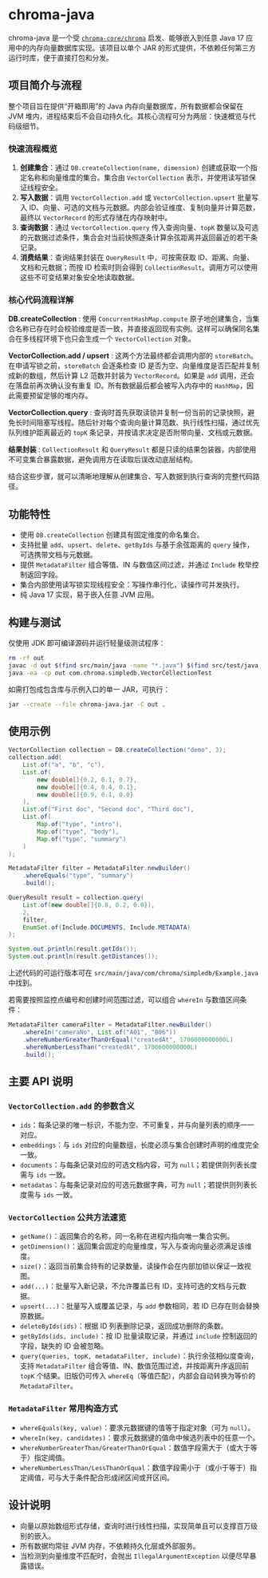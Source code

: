 # chroma-java

chroma-java 是一个受 [`chroma-core/chroma`](https://github.com/chroma-core/chroma) 启发、能够嵌入到任意 Java 17 应用中的内存向量数据库实现。该项目以单个 JAR 的形式提供，不依赖任何第三方运行时库，便于直接打包和分发。

## 项目简介与流程

整个项目旨在提供“开箱即用”的 Java 内存向量数据库，所有数据都会保留在 JVM 堆内，进程结束后不会自动持久化。其核心流程可分为两层：快速概览与代码级细节。

### 快速流程概览

1. **创建集合**：通过 `DB.createCollection(name, dimension)` 创建或获取一个指定名称和向量维度的集合。集合由 `VectorCollection` 表示，并使用读写锁保证线程安全。
2. **写入数据**：调用 `VectorCollection.add` 或 `VectorCollection.upsert` 批量写入 ID、向量、可选的文档与元数据。内部会验证维度、复制向量并计算范数，最终以 `VectorRecord` 的形式存储在内存映射中。
3. **查询数据**：通过 `VectorCollection.query` 传入查询向量、`topK` 数量以及可选的元数据过滤条件，集合会对当前快照逐条计算余弦距离并返回最近的若干条记录。
4. **消费结果**：查询结果封装在 `QueryResult` 中，可按需获取 ID、距离、向量、文档和元数据；而按 ID 检索时则会得到 `CollectionResult`。调用方可以使用这些不可变结果对象安全地读取数据。

### 核心代码流程详解

**DB.createCollection**
: 使用 `ConcurrentHashMap.compute` 原子地创建集合，当集合名称已存在时会校验维度是否一致，并直接返回现有实例。这样可以确保同名集合在多线程环境下也只会生成一个 `VectorCollection` 对象。

**VectorCollection.add / upsert**
: 这两个方法最终都会调用内部的 `storeBatch`。在申请写锁之前，`storeBatch` 会逐条检查 ID 是否为空、向量维度是否匹配并复制成新的数组，然后计算 L2 范数并封装为 `VectorRecord`。如果是 `add` 调用，还会在落盘前再次确认没有重复 ID。所有数据最后都会被写入内存中的 `HashMap`，因此需要预留足够的堆内存。

**VectorCollection.query**
: 查询时首先获取读锁并复制一份当前的记录快照，避免长时间阻塞写线程。随后针对每个查询向量计算范数、执行线性扫描，通过优先队列维护距离最近的 `topK` 条记录，并按请求决定是否附带向量、文档或元数据。

**结果封装**
: `CollectionResult` 和 `QueryResult` 都是只读的结果包装器，内部使用不可变集合暴露数据，避免调用方在读取后误改动底层结构。

结合这些步骤，就可以清晰地理解从创建集合、写入数据到执行查询的完整代码路径。

## 功能特性

- 使用 `DB.createCollection` 创建具有固定维度的命名集合。
- 支持批量 `add`、`upsert`、`delete`、`getByIds` 与基于余弦距离的 `query` 操作，可选携带文档与元数据。
- 提供 `MetadataFilter` 组合等值、IN 与数值区间过滤，并通过 `Include` 枚举控制返回字段。
- 集合内部使用读写锁实现线程安全：写操作串行化，读操作可并发执行。
- 纯 Java 17 实现，易于嵌入任意 JVM 应用。

## 构建与测试

仅使用 JDK 即可编译源码并运行轻量级测试程序：

```bash
rm -rf out
javac -d out $(find src/main/java -name "*.java") $(find src/test/java -name "*.java")
java -ea -cp out com.chroma.simpledb.VectorCollectionTest
```

如需打包成包含库与示例入口的单一 JAR，可执行：

```bash
jar --create --file chroma-java.jar -C out .
```

## 使用示例

```java
VectorCollection collection = DB.createCollection("demo", 3);
collection.add(
    List.of("a", "b", "c"),
    List.of(
        new double[]{0.2, 0.1, 0.7},
        new double[]{0.4, 0.4, 0.1},
        new double[]{0.9, 0.1, 0.0}
    ),
    List.of("First doc", "Second doc", "Third doc"),
    List.of(
        Map.of("type", "intro"),
        Map.of("type", "body"),
        Map.of("type", "summary")
    )
);

MetadataFilter filter = MetadataFilter.newBuilder()
    .whereEquals("type", "summary")
    .build();

QueryResult result = collection.query(
    List.of(new double[]{0.8, 0.2, 0.0}),
    2,
    filter,
    EnumSet.of(Include.DOCUMENTS, Include.METADATA)
);

System.out.println(result.getIds());
System.out.println(result.getDistances());
```

上述代码的可运行版本可在 `src/main/java/com/chroma/simpledb/Example.java` 中找到。

若需要按照监控点编号和创建时间范围过滤，可以组合 `whereIn` 与数值区间条件：

```java
MetadataFilter cameraFilter = MetadataFilter.newBuilder()
    .whereIn("cameraNo", List.of("A01", "B06"))
    .whereNumberGreaterThanOrEqual("createdAt", 1700000000000L)
    .whereNumberLessThan("createdAt", 1700600000000L)
    .build();
```

## 主要 API 说明

### `VectorCollection.add` 的参数含义

- `ids`：每条记录的唯一标识，不能为空、不可重复，并与向量列表的顺序一一对应。
- `embeddings`：与 `ids` 对应的向量数组，长度必须与集合创建时声明的维度完全一致。
- `documents`：与每条记录对应的可选文档内容，可为 `null`；若提供则列表长度需与 `ids` 一致。
- `metadatas`：与每条记录对应的可选元数据字典，可为 `null`；若提供则列表长度需与 `ids` 一致。

### `VectorCollection` 公共方法速览

- `getName()`：返回集合的名称，同一名称在进程内指向唯一集合实例。
- `getDimension()`：返回集合固定的向量维度，写入与查询向量必须满足该维度。
- `size()`：返回当前集合持有的记录数量，读操作会在内部加锁以保证一致视图。
- `add(...)`：批量写入新记录，不允许覆盖已有 ID，支持可选的文档与元数据。
- `upsert(...)`：批量写入或覆盖记录，与 `add` 参数相同，若 ID 已存在则会替换原数据。
- `deleteByIds(ids)`：根据 ID 列表删除记录，返回成功删除的条数。
- `getByIds(ids, include)`：按 ID 批量读取记录，并通过 `include` 控制返回的字段，缺失的 ID 会被忽略。
- `query(queries, topK, metadataFilter, include)`：执行余弦相似度查询，支持 `MetadataFilter` 组合等值、IN、数值范围过滤，并按距离升序返回前 `topK` 个结果。旧版仍可传入 `whereEq`（等值匹配），内部会自动转换为等价的 `MetadataFilter`。

### `MetadataFilter` 常用构造方式

- `whereEquals(key, value)`：要求元数据键的值等于指定对象（可为 `null`）。
- `whereIn(key, candidates)`：要求元数据键的值命中候选列表中的任意一个。
- `whereNumberGreaterThan/GreaterThanOrEqual`：数值字段需大于（或大于等于）指定阈值。
- `whereNumberLessThan/LessThanOrEqual`：数值字段需小于（或小于等于）指定阈值，可与大于条件配合形成闭区间或开区间。

## 设计说明

- 向量以原始数组形式存储，查询时进行线性扫描，实现简单且可以支撑百万级别的嵌入。
- 所有数据均常驻 JVM 内存，不依赖持久化层或外部服务。
- 当检测到向量维度不匹配时，会抛出 `IllegalArgumentException` 以便尽早暴露错误。
